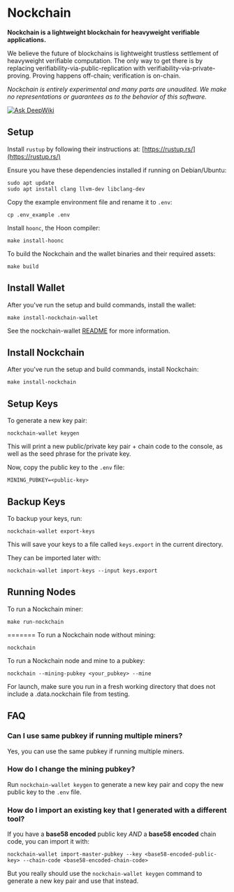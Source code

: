 # Nockchain

**Nockchain is a lightweight blockchain for heavyweight verifiable applications.**


We believe the future of blockchains is lightweight trustless settlement of heavyweight verifiable computation. The only way to get there is by replacing verifiability-via-public-replication with verifiability-via-private-proving. Proving happens off-chain; verification is on-chain.

*Nockchain is entirely experimental and many parts are unaudited. We make no representations or guarantees as to the behavior of this software.*

[![Ask DeepWiki](https://deepwiki.com/badge.svg)](https://deepwiki.com/aolieman/nockchain)


## Setup

Install `rustup` by following their instructions at: [https://rustup.rs/](https://rustup.rs/)

Ensure you have these dependencies installed if running on Debian/Ubuntu:
```
sudo apt update
sudo apt install clang llvm-dev libclang-dev
```

Copy the example environment file and rename it to `.env`:
```
cp .env_example .env
```

Install `hoonc`, the Hoon compiler:

```
make install-hoonc
```

To build the Nockchain and the wallet binaries and their required assets:

```
make build
```

## Install Wallet

After you've run the setup and build commands, install the wallet:

```
make install-nockchain-wallet
```

See the nockchain-wallet [README](./crates/nockchain-wallet/README.md) for more information.


## Install Nockchain

After you've run the setup and build commands, install Nockchain:

```
make install-nockchain
```

## Setup Keys

To generate a new key pair:

```
nockchain-wallet keygen
```

This will print a new public/private key pair + chain code to the console, as well as the seed phrase for the private key.

Now, copy the public key to the `.env` file:

```
MINING_PUBKEY=<public-key>
```

## Backup Keys

To backup your keys, run:

```
nockchain-wallet export-keys
```

This will save your keys to a file called `keys.export` in the current directory.

They can be imported later with:

```
nockchain-wallet import-keys --input keys.export
```

## Running Nodes

To run a Nockchain miner:

```
make run-nockchain
```

=======
To run a Nockchain node without mining:

```
nockchain
```

To run a Nockchain node and mine to a pubkey:

```
nockchain --mining-pubkey <your_pubkey> --mine
```

For launch, make sure you run in a fresh working directory that does not include a .data.nockchain file from testing.


## FAQ

### Can I use same pubkey if running multiple miners?

Yes, you can use the same pubkey if running multiple miners.

### How do I change the mining pubkey?

Run `nockchain-wallet keygen` to generate a new key pair and copy the new public key to the `.env` file.

### How do I import an existing key that I generated with a different tool?

If you have a **base58 encoded** public key *AND* a **base58 encoded** chain code, you can import it with:

```
nockchain-wallet import-master-pubkey --key <base58-encoded-public-key> --chain-code <base58-encoded-chain-code>
```

But you really should use the `nockchain-wallet keygen` command to generate a new key pair and use that instead.
